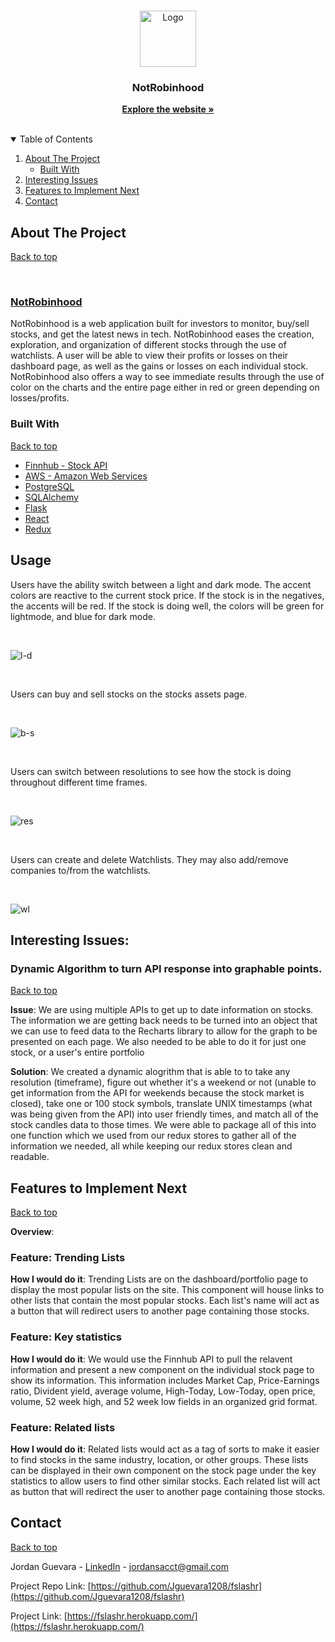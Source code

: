<br />
<p align="center">
  <a href="https://fslashr.herokuapp.com/">
    <img src="https://cdn.discordapp.com/attachments/906292935765667874/906293015436492840/RH-link.png" alt="Logo" width="90" height="90">
  </a>

  <h3 align="center">NotRobinhood</h3>

  <p align="center">
    <a href="https://fslashr.herokuapp.com/" target="_blank"><strong>Explore the website »</strong></a>
    <br />
    <br />
  </p>
</p>



<!-- TABLE OF CONTENTS -->
<details open="open">
  <summary id="table-of-contents">Table of Contents</summary>
  <ol>
    <li>
      <a href="#about-the-project">About The Project</a>
      <ul>
        <li><a href="#built-with">Built With</a></li>
      </ul>
    </li>
    <!-- <li><a href="#usage">Usage</a></li> -->
    <li>
      <a href="#interesting-issues">Interesting Issues</a>
    </li>
    <li>
      <a href="#features-to-implement-next">Features to Implement Next</a>
    <li><a href="#contact">Contact</a></li>
    </li>
  </ol>
</details>



<!-- ABOUT THE PROJECT -->
## About The Project 
[Back to top](#table-of-contents)

<br>

### [NotRobinhood](https://notrobinhood.herokuapp.com/)

NotRobinhood is a web application built for investors to monitor, buy/sell stocks, and get the latest news in tech. NotRobinhood eases the creation, exploration, and organization of different stocks through the use of watchlists. A user will be able to view their profits or losses on their dashboard page, as well as the gains or losses on each individual stock. NotRobinhood also offers a way to see immediate results through the use of color on the charts and the entire page either in red or green depending on losses/profits.

### Built With 
[Back to top](#table-of-contents)
* [Finnhub - Stock API](https://finnhub.io/)
* [AWS - Amazon Web Services](https://aws.amazon.com/)
* [PostgreSQL](https://www.postgresql.org/docs/)
* [SQLAlchemy](https://www.sqlalchemy.org/)
* [Flask](https://flask.palletsprojects.com/en/2.0.x/)
* [React](https://reactjs.org/)
* [Redux](https://redux.js.org/)

## Usage
Users have the ability switch between a light and dark mode. The accent colors are reactive to the current stock price. If the stock is in the negatives, the accents will be red. If the stock is doing well, the colors will be green for lightmode, and blue for dark mode.

<br>

![l-d](./gifs/mode.gif)

<br>

Users can buy and sell stocks on the stocks assets page.

<br>

![b-s](./gifs/buy-sell.gif)

<br>

Users can switch between resolutions to see how the stock is doing throughout different time frames.

<br>

![res](./gifs/resolution.gif)

<br>

Users can create and delete Watchlists. They may also add/remove companies to/from the watchlists.

<br>

![wl](./gifs/l-d-mode.gif)

## Interesting Issues:
### Dynamic Algorithm to turn API response into graphable points.
[Back to top](#table-of-contents) 

<b>Issue</b>: We are using multiple APIs to get up to date information on stocks. The information we are getting back needs to be turned into an object that we can use to feed data to the Recharts library to allow for the graph to be presented on each page. We also needed to be able to do it for just one stock, or a user's entire portfolio

<b>Solution</b>: We created a dynamic alogrithm that is able to to take any resolution (timeframe), figure out whether it's a weekend or not (unable to get information from the API for weekends because the stock market is closed), take one or 100 stock symbols, translate UNIX timestamps (what was being given from the API) into user friendly times, and match all of the stock candles data to those times. We were able to package all of this into one function which we used from our redux stores to gather all of the information we needed, all while keeping our redux stores clean and readable.
## Features to Implement Next
[Back to top](#table-of-contents)

<b>Overview</b>:

### <b>Feature</b>: Trending Lists
<b>How I would do it</b>: Trending Lists are on the dashboard/portfolio page to display the most popular lists on the site. This component will house links to other lists that contain the most popular stocks. Each list's name will act as a button that will redirect users to another page containing those stocks.

### <b>Feature</b>: Key statistics
<b>How I would do it</b>: We would use the Finnhub API to pull the relavent information and present a new component on the individual stock page to show its information. This information includes Market Cap, Price-Earnings ratio, Divident yield, average volume, High-Today, Low-Today, open price, volume, 52 week high, and 52 week low fields in an organized grid format.

### <b>Feature</b>: Related lists
<b>How I would do it</b>: Related lists would act as a tag of sorts to make it easier to find stocks in the same industry, location, or other groups. These lists can be displayed in their own component on the stock page under the key statistics to allow users to find other similar stocks. Each related list will act as button that will redirect the user to another page containing those stocks.

<!-- CONTACT -->
## Contact
[Back to top](#table-of-contents)

Jordan Guevara - [LinkedIn](https://www.linkedin.com/in/jordan-guevara-a9370521a/) - jordansacct@gmail.com

Project Repo Link: [https://github.com/Jguevara1208/fslashr](https://github.com/Jguevara1208/fslashr)

Project Link: [https://fslashr.herokuapp.com/](https://fslashr.herokuapp.com/)


<!-- ACKNOWLEDGEMENTS --

<!-- MARKDOWN LINKS & IMAGES -->
[linkedin-url]: https://linkedin.com/in/
